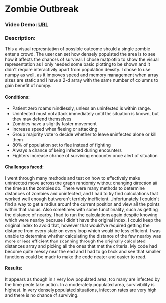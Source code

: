 # Zombie Outbreak
### Video Demo: [URL](https://youtu.be/gyWyb_pgk_Y)
### Description:
This a visual represntation of possible outcome should a single zombie enter a crowd. The user can set how densely populated the area is to see how it affects the chances of survival.
I chose matplotlib to show the visual representation as I only needed some basic plotting to be shown and it didn't require interactivity apart from population density.
I chose to use numpy as well, as it improves speed and memory management when array sizes are static and I have a 2-d array with the same number of columns to gain benefit of numpy.


#### Conditions:
- Patient zero roams mindlessly, unless an uninfected is within range.
- Uninfected must not attack immediately until the situation is known, but they may defend themselves
- Zombies have a slightly faster movement
- Increase speed when fleeing or attacking
- Group majority vote to decide whether to leave uninfected alone or kill them
- 80% of population set to flee instead of fighting
- Always a chance of being infected during encounters
- Fighters increase chance of surviving encounter once alert of situation

#### Challenges faced:
I went through many methods and test on how to effectively make uninfected move across the graph randomly without changing direction all the time as the zombies do.
There were many methods to determine distances of zombies and uninfected, and I had to try find calculations that worked well enough but weren't terribly inefficient. Unfortunately I couldn't find a way to get a radius arounf the current position and view all the points within that radius. Also sometimes with some functionality, such as getting the distance of nearby, I had to run the calculations again despite knowing which were nearby because I didn't have the original index. I could keep the original index to avoid that, however that would've required getting the distance from every state on every loop which would be less efficient. I was unable to determine whether calculating the distance of the few nearby was more or less efficient than scanning through the originally calculated distances array and picking all the ones that met the criteria.
My code had become quite messy near the end and I had to go back and see that smaller functions could be made to make the code neater and easier to read.

#### Results:
It appears as though in a very low populated area, too many are infected by the time peole take action. In a moderately populated area, survivibility is highest. In very densely populated situations, infection rates are very high and there is no chance of surviving.
